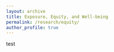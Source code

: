 ```yaml
---
layout: archive
title: Exposure, Equity, and Well-being
permalink: /research/equity/
author_profile: true
---
```


test
